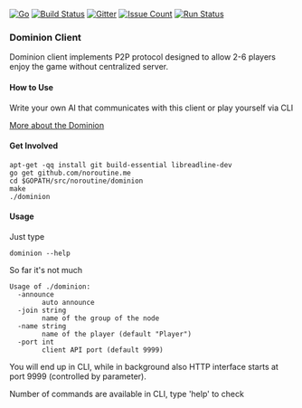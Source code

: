 <!---
[![Circle CI](https://circleci.com/gh/noroutine/dominion.svg?style=svg)](https://circleci.com/gh/noroutine/dominion)
[![wercker status](https://app.wercker.com/status/3f2898a9d294d61a7b7bae8b7ab04df0/s/master "wercker status")](https://app.wercker.com/project/bykey/3f2898a9d294d61a7b7bae8b7ab04df0) 
[![Build Status](https://drone.io/github.com/noroutine/dominion/status.png)](https://drone.io/github.com/noroutine/dominion/latest)
-->

[![Go](https://img.shields.io/badge/Go-1.6-blue.svg)](https://golang.org/) [![Build Status](https://travis-ci.org/noroutine/dominion.svg?branch=master)](https://travis-ci.org/noroutine/dominion) [![Gitter](https://badges.gitter.im/turbovillains/dominion.svg)](https://gitter.im/turbovillains/dominion?utm_source=badge&utm_medium=badge&utm_campaign=pr-badge) [![Issue Count](https://codeclimate.com/github/noroutine/dominion/badges/issue_count.svg)](https://codeclimate.com/github/noroutine/dominion/issues) [![Run Status](https://api.shippable.com/projects/56d6302a9d043da07b213702/badge?branch=master)](https://app.shippable.com/projects/56d6302a9d043da07b213702)

### Dominion Client

Dominion client implements P2P protocol designed to allow 2-6 players enjoy the game without centralized server.

#### How to Use

Write your own AI that communicates with this client or play yourself via CLI

[More about the Dominion](https://en.wikipedia.org/wiki/Dominion_(card_game))

#### Get Involved

	apt-get -qq install git build-essential libreadline-dev
    go get github.com/noroutine.me
    cd $GOPATH/src/noroutine/dominion
    make
    ./dominion

#### Usage

Just type

    dominion --help

So far it's not much

    Usage of ./dominion:
      -announce
            auto announce
      -join string
            name of the group of the node
      -name string
            name of the player (default "Player")
      -port int
            client API port (default 9999)


You will end up in CLI, while in background also HTTP interface starts at port 9999 (controlled by parameter).

Number of commands are available in CLI, type 'help' to check